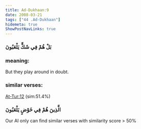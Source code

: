 ```yaml
---
title: Ad-Dukhaan:9
date: 2008-03-21
tags: ["44 .Ad-Dukhaan"]
hidemeta: true 
ShowPostNavLinks: true 
---
```

### بَلْ هُمْ فِي شَكٍّ يَلْعَبُونَ
### meaning: 
But they play around in doubt.
### similar verses: 

[At-Tur:12](/52/12) (sim:51.4%)

### الَّذِينَ هُمْ فِي خَوْضٍ يَلْعَبُونَ

Our AI only can find similar verses with similarity score > 50% 



